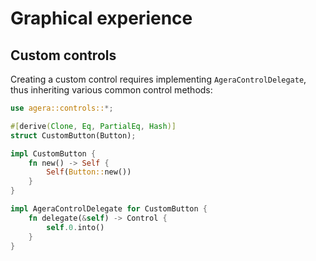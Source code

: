 # Graphical experience

## Custom controls

Creating a custom control requires implementing `AgeraControlDelegate`, thus inheriting various common control methods:

```rust
use agera::controls::*;

#[derive(Clone, Eq, PartialEq, Hash)]
struct CustomButton(Button);

impl CustomButton {
    fn new() -> Self {
        Self(Button::new())
    }
}

impl AgeraControlDelegate for CustomButton {
    fn delegate(&self) -> Control {
        self.0.into()
    }
}
```